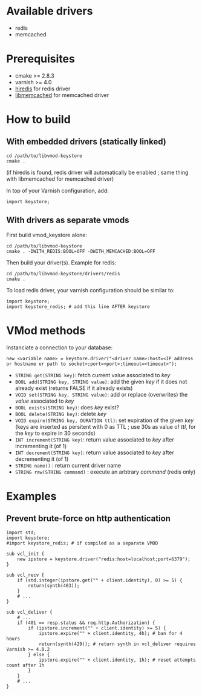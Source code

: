 # Available drivers

* redis
* memcached

# Prerequisites

* cmake >= 2.8.3
* varnish >= 4.0
* [hiredis](https://github.com/redis/hiredis) for redis driver
* [libmemcached](http://libmemcached.org) for memcached driver

# How to build

## With embedded drivers (statically linked)

```
cd /path/to/libvmod-keystore
cmake .
```
(if hiredis is found, redis driver will automatically be enabled ; same thing with libmemcached for memcached driver)

In top of your Varnish configuration, add:
```
import keystore;
```

## With drivers as separate vmods

First build vmod_keystore alone:
```
cd /path/to/libvmod-keystore
cmake . -DWITH_REDIS:BOOL=OFF -DWITH_MEMCACHED:BOOL=OFF
```
Then build your driver(s). Example for redis:
```
cd /path/to/libvmod-keystore/drivers/redis
cmake .
```

To load redis driver, your varnish configuration should be similar to:
```
import keystore;
import keystore_redis; # add this line AFTER keystore
```

# VMod methods

Instanciate a connection to your database:

```
new <variable name> = keystore.driver("<driver name>:host=<IP address or hostname or path to socket>;port=<port>;timeout=<timeout>");
```

* `STRING get(STRING key)`: fetch current value associated to *key*
* `BOOL add(STRING key, STRING value)`: add the given *key* if it does not already exist (returns FALSE if it already exists)
* `VOID set(STRING key, STRING value)`: add or replace (overwrites) the *value* associated to *key*
* `BOOL exists(STRING key)`: does *key* exist?
* `BOOL delete(STRING key)`: delete *key*
* `VOID expire(STRING key, DURATION ttl)`: set expiration of the given *key* (keys are inserted as persitent with 0 as TTL ; use 30s as value of *ttl*, for the *key* to expire in 30 seconds)
* `INT increment(STRING key)`: return value associated to *key* after incrementing it (of 1)
* `INT decrement(STRING key)`: return value associated to *key* after decrementing it (of 1)
* `STRING name()` : return current driver name
* `STRING raw(STRING command)` : execute an arbtrary *command* (redis only)

# Examples

## Prevent brute-force on http authentication

```
import std;
import keystore;
#import keystore_redis; # if compiled as a separate VMOD

sub vcl_init {
    new ipstore = keystore.driver("redis:host=localhost;port=6379");
}

sub vcl_recv {
    if (std.integer(ipstore.get("" + client.identity), 0) >= 5) {
        return(synth(403));
    }
    # ...
}

sub vcl_deliver {
    # ...
    if (401 == resp.status && req.http.Authorization) {
        if (ipstore.increment("" + client.identity) >= 5) {
            ipstore.expire("" + client.identity, 4h); # ban for 4 hours
            return(synth(429)); # return synth in vcl_deliver requires Varnish >= 4.0.2
        } else {
            ipstore.expire("" + client.identity, 1h); # reset attempts count after 1h
        }
    }
    # ...
}
```
